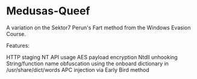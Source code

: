 # Medusas-Queef

A variation on the Sektor7 Perun's Fart method from the Windows Evasion Course. 

Features:

HTTP staging
NT API usage 
AES payload encryption
Ntdll unhooking
String/function name obfuscation using the onboard dictionary in /usr/share/dict/words
APC injection via Early Bird method
